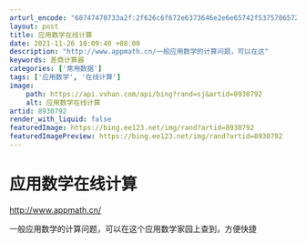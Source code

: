 ```yaml
---
arturl_encode: "68747470733a2f:2f626c6f672e6373646e2e6e65742f537570657277656e5f67:6f2f61727469636c652f64657461696c732f38393330373932"
layout: post
title: 应用数学在线计算
date: 2021-11-26 10:09:40 +08:00
description: "http://www.appmath.cn/一般应用数学的计算问题，可以在这"
keywords: 差商计算器
categories: ['常用数据']
tags: ['应用数学', '在线计算']
image:
    path: https://api.vvhan.com/api/bing?rand=sj&artid=8930792
    alt: 应用数学在线计算
artid: 8930792
render_with_liquid: false
featuredImage: https://bing.ee123.net/img/rand?artid=8930792
featuredImagePreview: https://bing.ee123.net/img/rand?artid=8930792
---
```


# 应用数学在线计算

<http://www.appmath.cn/>

一般应用数学的计算问题，可以在这个应用数学家园上查到，方便快捷